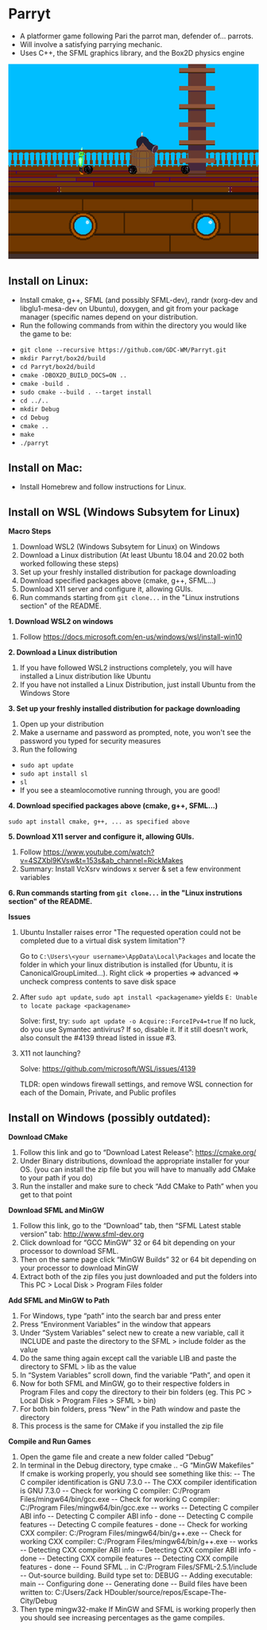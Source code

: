 # Parryt
* A platformer game following Pari the parrot man, defender of... parrots.
* Will involve a satisfying parrying mechanic.
* Uses C++, the SFML graphics library, and the Box2D physics engine

![Demo Screenshot](resources/parryt-screenshot.png)

## Install on Linux:
* Install cmake, g++, SFML (and possibly SFML-dev), randr (xorg-dev and libglu1-mesa-dev on Ubuntu), doxygen, and git from your package manager (specific names depend on your distribution.
* Run the following commands from within the directory you would like the game to be:
- ```git clone --recursive https://github.com/GDC-WM/Parryt.git```
- ```mkdir Parryt/box2d/build```
- ```cd Parryt/box2d/build```
- ```cmake -DBOX2D_BUILD_DOCS=ON ..```
- ```cmake -build .```
- ```sudo cmake --build . --target install```
- ```cd ../..```
- ```mkdir Debug```
- ```cd Debug```
- ```cmake ..```
- ```make```
- ```./parryt```


## Install on Mac:
* Install Homebrew and follow instructions for Linux.

## Install on WSL (Windows Subsytem for Linux)

**Macro Steps**

1. Download WSL2 (Windows Subsytem for Linux) on Windows
2. Download a Linux distribution (At least Ubuntu 18.04 and 20.02 both worked following these steps)
3. Set up your freshly installed distribution for package downloading
4. Download specified packages above (cmake, g++, SFML...)
5. Download X11 server and configure it, allowing GUIs. 
6. Run commands starting from ```git clone...``` in the "Linux instrutions section" of the README.

**1. Download WSL2 on windows**
1. Follow https://docs.microsoft.com/en-us/windows/wsl/install-win10

**2. Download a Linux distribution**
1. If you have followed WSL2 instructions completely, you will have installed a Linux distribution like Ubuntu
2. If you have not installed a Linux Distribution, just install Ubuntu from the Windows Store 
   
**3. Set up your freshly installed distribution for package downloading**
1. Open up your distribution
2. Make a username and password as prompted, note, you won't see the password you typed for security measures
3. Run the following
- ```sudo apt update```
- ```sudo apt install sl```
- ```sl```
- If you see a steamlocomotive running through, you are good!

**4. Download specified packages above (cmake, g++, SFML...)**

```sudo apt install cmake, g++, ... as specified above```

**5. Download X11 server and configure it, allowing GUIs.**
1. Follow https://www.youtube.com/watch?v=4SZXbl9KVsw&t=153s&ab_channel=RickMakes 
2. Summary: Install VcXsrv windows x server & set a few environment variables

**6. Run commands starting from ```git clone...``` in the "Linux instrutions section" of the README.**

**Issues**
1. Ubuntu Installer raises error "The requested operation could not be completed due to a virtual disk system limitation"?
   
   Go to ```C:\Users\<your username>\AppData\Local\Packages``` and locate the folder in which your linux distribution is installed (for Ubuntu, it is CanonicalGroupLimited...). Right click => properties => advanced => uncheck compress contents to save disk space

2.  After ```sudo apt update```, ```sudo apt install <packagename>``` yields ```E: Unable to locate package <packagename>```

    Solve: first, try: ```sudo apt update -o Acquire::ForceIPv4=true```
    If no luck, do you use Symantec antivirus? If so, disable it. If it still
    doesn't work, also consult the #4139 thread listed in issue #3.
3. X11 not launching? 
    
    Solve: https://github.com/microsoft/WSL/issues/4139
    
    TLDR: open windows firewall settings, and remove WSL connection for each of the Domain, Private, and Public profiles  


## Install on Windows (possibly outdated):
**Download CMake**
1. Follow this link and go to “Download Latest Release”: https://cmake.org/
2. Under Binary distributions, download the appropriate installer for your OS. (you can install the zip file but you will have to manually add CMake to your path if you do)
3. Run the installer and make sure to check “Add CMake to Path” when you get to that point

**Download SFML and MinGW**
1. Follow this link, go to the “Download” tab, then “SFML Latest stable version” tab: http://www.sfml-dev.org
2. Click download for “GCC MinGW” 32 or 64 bit depending on your processor to download SFML.
3. Then on the same page click “MinGW Builds” 32 or 64 bit depending on your processor to download MinGW
4. Extract both of the zip files you just downloaded and put the folders into This PC > Local Disk > Program Files folder

**Add SFML and MinGW to Path**
1. For Windows, type “path” into the search bar and press enter
2. Press “Environment Variables” in the window that appears
3.  Under “System Variables” select new to create a new variable, call it INCLUDE and paste the directory to the SFML > include folder as the value
4. Do the same thing again except call the variable LIB and paste the directory to SFML > lib as the value
5. In “System Variables” scroll down, find the variable “Path”, and open it
6. Now for both SFML and MinGW, go to their respective folders in Program Files and copy the directory to their bin folders (eg. This PC > Local Disk > Program Files > SFML > bin)
7. For both bin folders, press “New” in the Path window and paste the directory
8. This process is the same for CMake if you installed the zip file

**Compile and Run Games**
1. Open the game file and create a new folder called “Debug”
2. In terminal in the Debug directory, type cmake .. -G “MinGW Makefiles” If cmake is working properly, you should see something like this:
-- The C compiler identification is GNU 7.3.0
-- The CXX compiler identification is GNU 7.3.0
-- Check for working C compiler: C:/Program Files/mingw64/bin/gcc.exe
-- Check for working C compiler: C:/Program Files/mingw64/bin/gcc.exe -- works
-- Detecting C compiler ABI info
-- Detecting C compiler ABI info - done
-- Detecting C compile features
-- Detecting C compile features - done
-- Check for working CXX compiler: C:/Program Files/mingw64/bin/g++.exe
-- Check for working CXX compiler: C:/Program Files/mingw64/bin/g++.exe -- works
-- Detecting CXX compiler ABI info
-- Detecting CXX compiler ABI info - done
-- Detecting CXX compile features
-- Detecting CXX compile features - done
-- Found SFML .. in C:/Program Files/SFML-2.5.1/include
-- Out-source building. Build type set to: DEBUG
-- Adding executable: main
-- Configuring done
-- Generating done
-- Build files have been written to: C:/Users/Zack HDoubler/source/repos/Escape-The-City/Debug
5. Then type mingw32-make If MinGW and SFML is working properly then you should see increasing percentages as the game compiles.
